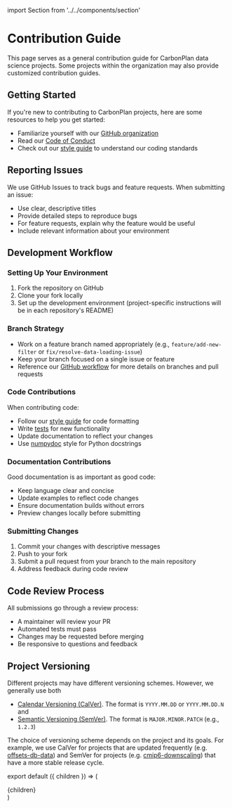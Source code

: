 import Section from '../../components/section'

# Contribution Guide

This page serves as a general contribution guide for CarbonPlan data science projects. Some projects within the organization may also provide customized contribution guides.

## Getting Started

If you're new to contributing to CarbonPlan projects, here are some resources to help you get started:

- Familiarize yourself with our [GitHub organization](https://github.com/carbonplan)
- Read our [Code of Conduct](./conduct)
- Check out our [style guide](./style) to understand our coding standards

## Reporting Issues

We use GitHub Issues to track bugs and feature requests. When submitting an issue:

- Use clear, descriptive titles
- Provide detailed steps to reproduce bugs
- For feature requests, explain why the feature would be useful
- Include relevant information about your environment

## Development Workflow

### Setting Up Your Environment

1. Fork the repository on GitHub
2. Clone your fork locally
3. Set up the development environment (project-specific instructions will be in each repository's README)

### Branch Strategy

- Work on a feature branch named appropriately (e.g., `feature/add-new-filter` or `fix/resolve-data-loading-issue`)
- Keep your branch focused on a single issue or feature
- Reference our [GitHub workflow](./github) for more details on branches and pull requests

### Code Contributions

When contributing code:

- Follow our [style guide](./style) for code formatting
- Write [tests](./testing) for new functionality
- Update documentation to reflect your changes
- Use [numpydoc](https://numpydoc.readthedocs.io/en/latest/format.html) style for Python docstrings

### Documentation Contributions

Good documentation is as important as good code:

- Keep language clear and concise
- Update examples to reflect code changes
- Ensure documentation builds without errors
- Preview changes locally before submitting

### Submitting Changes

1. Commit your changes with descriptive messages
2. Push to your fork
3. Submit a pull request from your branch to the main repository
4. Address feedback during code review

## Code Review Process

All submissions go through a review process:

- A maintainer will review your PR
- Automated tests must pass
- Changes may be requested before merging
- Be responsive to questions and feedback

## Project Versioning

Different projects may have different versioning schemes. However, we generally use both

- [Calendar Versioning (CalVer)](https://calver.org/). The format is `YYYY.MM.DD` or `YYYY.MM.DD.N` and
- [Semantic Versioning (SemVer)](https://semver.org/). The format is `MAJOR.MINOR.PATCH` (e.g., `1.2.3`)

The choice of versioning scheme depends on the project and its goals. For example, we use CalVer for projects that are updated frequently (e.g. [offsets-db-data](https://github.com/carbonplan/offsets-db-data)) and SemVer for projects (e.g. [cmip6-downscaling](https://github.com/carbonplan/cmip6-downscaling)) that have a more stable release cycle.

export default ({ children }) => (
  <Section name='contributing'>{children}</Section>
)
